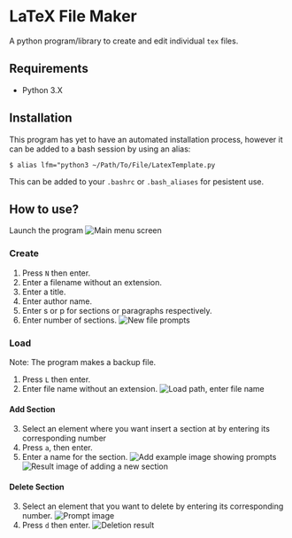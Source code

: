 # LaTeX File Maker
A python program/library to create and edit individual `tex` files.

## Requirements
- Python 3.X

## Installation
This program has yet to have an automated installation process,
however it can be added to a bash session by using an alias:
```
$ alias lfm="python3 ~/Path/To/File/LatexTemplate.py 
```

This can be added to your `.bashrc` or `.bash_aliases` for pesistent use.
## How to use?
Launch the program
![Main menu screen](../img/menu.png)

### Create
1. Press `N` then enter.
2. Enter a filename without an extension.
3. Enter a title.
4. Enter author name.
5. Enter s or p for sections or paragraphs respectively.
6. Enter number of sections.
![New file prompts](../img/create.png)
### Load
Note: The program makes a backup file.
1. Press `L` then enter.
2. Enter file name without an extension.
![Load path, enter file name](../img/load1.png)
#### Add Section
3. Select an element where you want insert a
section at by entering its corresponding number
4. Press `a`, then enter.
5. Enter a name for the section.
![Add example image showing prompts](../img/add2.png)
![Result image of adding a new section](../img/addresult.png)
#### Delete Section
3. Select an element that you want to delete by entering its corresponding number.
![Prompt image](../img/delete1.png)
4. Press `d` then enter.
![Deletion result](../img/deleteresult.png)

